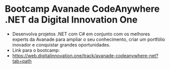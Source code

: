 ﻿# Bootcamp Avanade CodeAnywhere .NET da Digital Innovation One
- Desenvolva projetos .NET com C# em conjunto com os melhores experts da Avanade para ampliar o seu conhecimento, criar um portfólio inovador e conquistar grandes oportunidades.
- Link para o bootcamp:
- https://web.digitalinnovation.one/track/avanade-codeanywhere-net?tab=path
